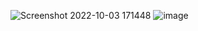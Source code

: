 ![Screenshot 2022-10-03 171448](https://user-images.githubusercontent.com/37810786/193695577-66fa2cb4-72d4-4f50-9998-176a746faee3.jpg)
![image](https://user-images.githubusercontent.com/37810786/193695966-67bb8938-b94d-4578-b2dd-f82238227e3d.png)

